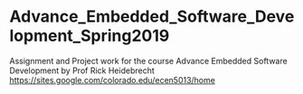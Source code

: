 # Advance_Embedded_Software_Development_Spring2019
Assignment and Project work for the course Advance Embedded Software Development by Prof Rick Heidebrecht
https://sites.google.com/colorado.edu/ecen5013/home
